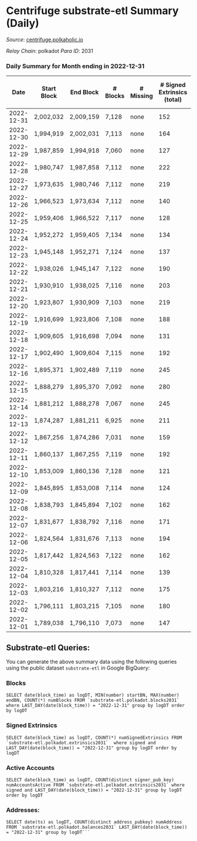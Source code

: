 # Centrifuge substrate-etl Summary (Daily)

_Source_: [centrifuge.polkaholic.io](https://centrifuge.polkaholic.io)

*Relay Chain*: polkadot
*Para ID*: 2031



### Daily Summary for Month ending in 2022-12-31


| Date | Start Block | End Block | # Blocks | # Missing | # Signed Extrinsics (total) | # Active Accounts | # Addresses with Balances | # Events | # Transfers | # XCM Transfers In | # XCM Transfers Out |
| ---- | ----------- | --------- | -------- | --------- | --------------------------- | ----------------- | ------------------------- | -------- | ----------- | ------------------ | ------------------- |
| 2022-12-31 | 2,002,032 | 2,009,159 | 7,128 | none  | 152 | 68 | 43,855 | 15,352 | 101  |   |   |
| 2022-12-30 | 1,994,919 | 2,002,031 | 7,113 | none  | 164 | 76 | 43,851 | 15,424 | 120  |   |   |
| 2022-12-29 | 1,987,859 | 1,994,918 | 7,060 | none  | 127 | 58 | 43,843 | 15,050 | 94  |   |   |
| 2022-12-28 | 1,980,747 | 1,987,858 | 7,112 | none  | 222 | 83 | 43,839 | 15,845 | 185  |   |   |
| 2022-12-27 | 1,973,635 | 1,980,746 | 7,112 | none  | 219 | 78 | 43,829 | 15,826 | 169  |   |   |
| 2022-12-26 | 1,966,523 | 1,973,634 | 7,112 | none  | 140 | 66 | 43,824 | 15,258 | 98  |   |   |
| 2022-12-25 | 1,959,406 | 1,966,522 | 7,117 | none  | 128 | 57 | 43,819 | 15,173 | 96  |   |   |
| 2022-12-24 | 1,952,272 | 1,959,405 | 7,134 | none  | 134 | 62 | 43,813 | 15,238 | 92  |   |   |
| 2022-12-23 | 1,945,148 | 1,952,271 | 7,124 | none  | 137 | 60 | 43,806 | 15,243 | 95  |   |   |
| 2022-12-22 | 1,938,026 | 1,945,147 | 7,122 | none  | 190 | 76 | 43,808 | 15,674 | 132  |   |   |
| 2022-12-21 | 1,930,910 | 1,938,025 | 7,116 | none  | 203 | 85 | 43,794 | 15,721 | 137  |   |   |
| 2022-12-20 | 1,923,807 | 1,930,909 | 7,103 | none  | 219 | 91 | 43,787 | 15,804 | 157  |   |   |
| 2022-12-19 | 1,916,699 | 1,923,806 | 7,108 | none  | 188 | 80 | 43,775 | 15,585 | 139  |   |   |
| 2022-12-18 | 1,909,605 | 1,916,698 | 7,094 | none  | 131 | 42 | 43,767 | 15,155 | 104  |   |   |
| 2022-12-17 | 1,902,490 | 1,909,604 | 7,115 | none  | 192 | 77 | 43,761 | 15,651 | 141  |   |   |
| 2022-12-16 | 1,895,371 | 1,902,489 | 7,119 | none  | 245 | 105 | 43,751 | 15,991 | 189  |   |   |
| 2022-12-15 | 1,888,279 | 1,895,370 | 7,092 | none  | 280 | 111 | 43,744 | 16,250 | 214  |   |   |
| 2022-12-14 | 1,881,212 | 1,888,278 | 7,067 | none  | 245 | 95 | 43,732 | 15,907 | 179  |   |   |
| 2022-12-13 | 1,874,287 | 1,881,211 | 6,925 | none  | 211 | 89 |  | 15,396 | 145  |   |   |
| 2022-12-12 | 1,867,256 | 1,874,286 | 7,031 | none  | 159 | 74 | 43,718 | 15,244 | 115  |   |   |
| 2022-12-11 | 1,860,137 | 1,867,255 | 7,119 | none  | 192 | 79 | 43,713 | 15,639 | 138  |   |   |
| 2022-12-10 | 1,853,009 | 1,860,136 | 7,128 | none  | 121 | 49 | 43,702 | 15,142 | 90  |   |   |
| 2022-12-09 | 1,845,895 | 1,853,008 | 7,114 | none  | 124 | 52 | 43,699 | 15,119 | 89  |   |   |
| 2022-12-08 | 1,838,793 | 1,845,894 | 7,102 | none  | 162 | 68 | 43,696 | 15,420 | 116  |   |   |
| 2022-12-07 | 1,831,677 | 1,838,792 | 7,116 | none  | 171 | 71 | 43,692 | 15,499 | 124  |   |   |
| 2022-12-06 | 1,824,564 | 1,831,676 | 7,113 | none  | 194 | 84 | 43,691 | 15,691 | 148  |   |   |
| 2022-12-05 | 1,817,442 | 1,824,563 | 7,122 | none  | 162 | 75 | 43,687 | 15,455 | 123  |   |   |
| 2022-12-04 | 1,810,328 | 1,817,441 | 7,114 | none  | 139 | 56 | 43,675 | 15,268 | 104  |   |   |
| 2022-12-03 | 1,803,216 | 1,810,327 | 7,112 | none  | 175 | 81 | 43,670 | 15,515 | 119  |   |   |
| 2022-12-02 | 1,796,111 | 1,803,215 | 7,105 | none  | 180 | 66 | 43,661 | 15,569 | 139  |   |   |
| 2022-12-01 | 1,789,038 | 1,796,110 | 7,073 | none  | 147 | 59 | 43,655 | 15,227 | 121  |   |   |

## Substrate-etl Queries:
You can generate the above summary data using the following queries using the public dataset `substrate-etl` in Google BigQuery:


### Blocks
```
SELECT date(block_time) as logDT, MIN(number) startBN, MAX(number) endBN, COUNT(*) numBlocks FROM `substrate-etl.polkadot.blocks2031`  where LAST_DAY(date(block_time)) = "2022-12-31" group by logDT order by logDT
```


### Signed Extrinsics
```
SELECT date(block_time) as logDT, COUNT(*) numSignedExtrinsics FROM `substrate-etl.polkadot.extrinsics2031`  where signed and LAST_DAY(date(block_time)) = "2022-12-31" group by logDT order by logDT
```


### Active Accounts
```
SELECT date(block_time) as logDT, COUNT(distinct signer_pub_key) numAccountsActive FROM `substrate-etl.polkadot.extrinsics2031` where signed and LAST_DAY(date(block_time)) = "2022-12-31" group by logDT order by logDT
```


### Addresses:
```
SELECT date(ts) as logDT, COUNT(distinct address_pubkey) numAddress FROM `substrate-etl.polkadot.balances2031` LAST_DAY(date(block_time)) = "2022-12-31" group by logDT```

